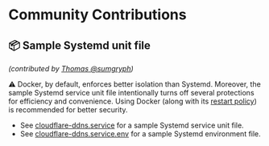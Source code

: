 # Community Contributions

## 📦 Sample Systemd unit file

_(contributed by [Thomas @sumgryph](https://github.com/symgryph))_

⚠️ Docker, by default, enforces better isolation than Systemd. Moreover, the sample Systemd service unit file intentionally turns off several protections for efficiency and convenience. Using Docker (along with its [restart policy](https://docs.docker.com/engine/reference/run/#restart-policies---restart)) is recommended for better security.

- See [cloudflare-ddns.service](./cloudflare-ddns.service) for a sample Systemd service unit file.
- See [cloudflare-ddns.service.env](./cloudflare-ddns.service.env) for a sample Systemd environment file.
